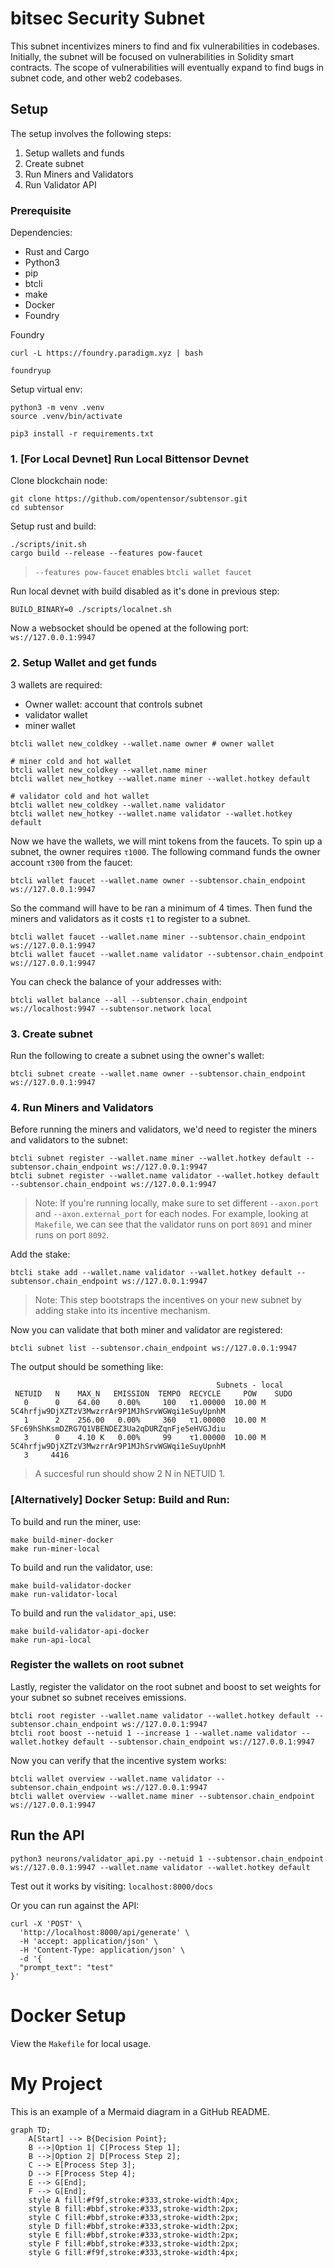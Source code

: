 # bitsec Security Subnet

This subnet incentivizes miners to find and fix vulnerabilities in codebases. Initially, the subnet will be focused on vulnerabilities in Solidity smart contracts. The scope of vulnerabilities will eventually expand to find bugs in subnet code, and other web2 codebases.

## Setup

The setup involves the following steps:

1. Setup wallets and funds
2. Create subnet
3. Run Miners and Validators
4. Run Validator API

### Prerequisite

Dependencies:

- Rust and Cargo
- Python3
- pip
- btcli
- make
- Docker
- Foundry

Foundry

```
curl -L https://foundry.paradigm.xyz | bash

foundryup
```

Setup virtual env:

```
python3 -m venv .venv
source .venv/bin/activate

pip3 install -r requirements.txt
```

### 1. [For Local Devnet] Run Local Bittensor Devnet

Clone blockchain node:

```
git clone https://github.com/opentensor/subtensor.git
cd subtensor
```

Setup rust and build:

```
./scripts/init.sh
cargo build --release --features pow-faucet
```

> `--features pow-faucet` enables `btcli wallet faucet`

Run local devnet with build disabled as it's done in previous step:

```
BUILD_BINARY=0 ./scripts/localnet.sh
```

Now a websocket should be opened at the following port: `ws://127.0.0.1:9947`

### 2. Setup Wallet and get funds

3 wallets are required:

- Owner wallet: account that controls subnet
- validator wallet
- miner wallet

```
btcli wallet new_coldkey --wallet.name owner # owner wallet

# miner cold and hot wallet
btcli wallet new_coldkey --wallet.name miner
btcli wallet new_hotkey --wallet.name miner --wallet.hotkey default

# validator cold and hot wallet
btcli wallet new_coldkey --wallet.name validator
btcli wallet new_hotkey --wallet.name validator --wallet.hotkey default
```

Now we have the wallets, we will mint tokens from the faucets.
To spin up a subnet, the owner requires `τ1000`.
The following command funds the owner account `τ300` from the faucet:

```
btcli wallet faucet --wallet.name owner --subtensor.chain_endpoint ws://127.0.0.1:9947
```

So the command will have to be ran a minimum of 4 times.
Then fund the miners and validators as it costs `τ1` to register to a subnet.

```
btcli wallet faucet --wallet.name miner --subtensor.chain_endpoint ws://127.0.0.1:9947
btcli wallet faucet --wallet.name validator --subtensor.chain_endpoint ws://127.0.0.1:9947
```

You can check the balance of your addresses with:

```
btcli wallet balance --all --subtensor.chain_endpoint ws://localhost:9947 --subtensor.network local
```

### 3. Create subnet

Run the following to create a subnet using the owner's wallet:

```
btcli subnet create --wallet.name owner --subtensor.chain_endpoint ws://127.0.0.1:9947
```

### 4. Run Miners and Validators

Before running the miners and validators, we'd need to register the miners and validators to the subnet:

```
btcli subnet register --wallet.name miner --wallet.hotkey default --subtensor.chain_endpoint ws://127.0.0.1:9947
btcli subnet register --wallet.name validator --wallet.hotkey default --subtensor.chain_endpoint ws://127.0.0.1:9947
```

> Note: If you're running locally, make sure to set different `--axon.port` and `--axon.external_port` for each nodes.
> For example, looking at `Makefile`, we can see that the validator runs on port `8091` and miner runs on port `8092`.

Add the stake:

```
btcli stake add --wallet.name validator --wallet.hotkey default --subtensor.chain_endpoint ws://127.0.0.1:9947
```

> Note: This step bootstraps the incentives on your new subnet by adding stake into its incentive mechanism.

Now you can validate that both miner and validator are registered:

```
btcli subnet list --subtensor.chain_endpoint ws://127.0.0.1:9947
```

The output should be something like:

```
                                              Subnets - local
 NETUID   N    MAX_N   EMISSION  TEMPO  RECYCLE     POW    SUDO
   0      0    64.00    0.00%     100   τ1.00000  10.00 M  5C4hrfjw9DjXZTzV3MwzrrAr9P1MJhSrvWGWqi1eSuyUpnhM
   1      2    256.00   0.00%     360   τ1.00000  10.00 M  5Fc69hShKsmDZRG7Q1VBENDEZ3Ua2qDURZqnFje5eHVGJdiu
   3      0    4.10 K   0.00%     99    τ1.00000  10.00 M  5C4hrfjw9DjXZTzV3MwzrrAr9P1MJhSrvWGWqi1eSuyUpnhM
   3     4416
```

> A succesful run should show 2 N in NETUID 1.

### [Alternatively] Docker Setup: Build and Run:

To build and run the miner, use:

```
make build-miner-docker
make run-miner-local
```

To build and run the validator, use:

```
make build-validator-docker
make run-validator-local
```

To build and run the `validator_api`, use:

```
make build-validator-api-docker
make run-api-local
```

### Register the wallets on root subnet

Lastly, register the validator on the root subnet and boost to set weights for your subnet so subnet receives emissions.

```
btcli root register --wallet.name validator --wallet.hotkey default --subtensor.chain_endpoint ws://127.0.0.1:9947
btcli root boost --netuid 1 --increase 1 --wallet.name validator --wallet.hotkey default --subtensor.chain_endpoint ws://127.0.0.1:9947
```

Now you can verify that the incentive system works:

```
btcli wallet overview --wallet.name validator --subtensor.chain_endpoint ws://127.0.0.1:9947
btcli wallet overview --wallet.name miner --subtensor.chain_endpoint ws://127.0.0.1:9947
```

## Run the API

```
python3 neurons/validator_api.py --netuid 1 --subtensor.chain_endpoint ws://127.0.0.1:9947 --wallet.name validator --wallet.hotkey default
```

Test out it works by visiting: `localhost:8000/docs`

Or you can run against the API:

```
curl -X 'POST' \
  'http://localhost:8000/api/generate' \
  -H 'accept: application/json' \
  -H 'Content-Type: application/json' \
  -d '{
  "prompt_text": "test"
}'
```

# Docker Setup

View the `Makefile` for local usage.

# My Project

This is an example of a Mermaid diagram in a GitHub README.

```mermaid
graph TD;
    A[Start] --> B{Decision Point};
    B -->|Option 1| C[Process Step 1];
    B -->|Option 2| D[Process Step 2];
    C --> E[Process Step 3];
    D --> F[Process Step 4];
    E --> G[End];
    F --> G[End];
    style A fill:#f9f,stroke:#333,stroke-width:4px;
    style B fill:#bbf,stroke:#333,stroke-width:2px;
    style C fill:#bbf,stroke:#333,stroke-width:2px;
    style D fill:#bbf,stroke:#333,stroke-width:2px;
    style E fill:#bbf,stroke:#333,stroke-width:2px;
    style F fill:#bbf,stroke:#333,stroke-width:2px;
    style G fill:#f9f,stroke:#333,stroke-width:4px;
```

